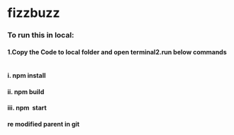 # fizzbuzz

### To run this in local:
#### 1.Copy the Code to local folder and open terminal2.run below commands     
#### i. npm install    
#### ii. npm build   
#### iii. npm  start   


#### re modified parent in git
